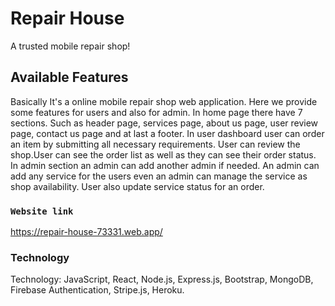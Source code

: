 # Repair House
A trusted mobile repair shop!
## Available Features
Basically It's a online mobile repair shop web application. Here we provide some features for users and also for admin. In home page there have 7 sections. Such as header page, services page, about us page, user review page, contact us page and at last a footer. 
In user dashboard user can order an item by submitting all necessary requirements. User can review the shop.User can see the order list as well as they can see their order status. 
In admin section an admin can add another admin if needed. An admin can add any service for the users even an admin can manage the service as shop availability. User also update service status for an order.
### `Website link`
https://repair-house-73331.web.app/

### Technology
Technology: JavaScript, React, Node.js, Express.js, Bootstrap, MongoDB,     Firebase Authentication, Stripe.js, Heroku.
